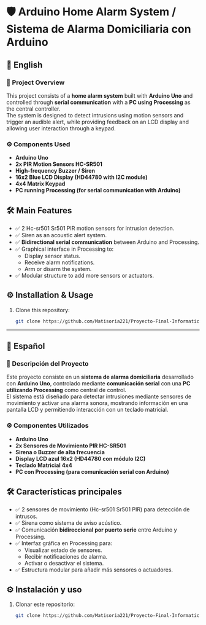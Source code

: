 # 🛡️ Arduino Home Alarm System / Sistema de Alarma Domiciliaria con Arduino

## 📖 English

### 📌 Project Overview
This project consists of a **home alarm system** built with **Arduino Uno** and controlled through **serial communication** with a **PC using Processing** as the central controller.  
The system is designed to detect intrusions using motion sensors and trigger an audible alert, while providing feedback on an LCD display and allowing user interaction through a keypad.

### ⚙️ Components Used
- **Arduino Uno**  
- **2x PIR Motion Sensors HC-SR501**  
- **High-frequency Buzzer / Siren**  
- **16x2 Blue LCD Display (HD44780 with I2C module)**  
- **4x4 Matrix Keypad**  
- **PC running Processing (for serial communication with Arduino)**  

## 🛠️ Main Features
- ✅ 2 Hc-sr501 Sr501 PIR motion sensors for intrusion detection.
- ✅ Siren as an acoustic alert system.
- ✅ **Bidirectional serial communication** between Arduino and Processing.
- ✅ Graphical interface in Processing to:
  - Display sensor status.
  - Receive alarm notifications.
  - Arm or disarm the system.
- ✅ Modular structure to add more sensors or actuators.

## ⚙️ Installation & Usage
1. Clone this repository:
   ```bash
   git clone https://github.com/Matisoria221/Proyecto-Final-Informatica-II-Alarma-con-arduino..git

---
## 📖 Español

### 📌 Descripción del Proyecto
Este proyecto consiste en un **sistema de alarma domiciliaria** desarrollado con **Arduino Uno**, controlado mediante **comunicación serial** con una **PC utilizando Processing** como central de control.  
El sistema está diseñado para detectar intrusiones mediante sensores de movimiento y activar una alarma sonora, mostrando información en una pantalla LCD y permitiendo interacción con un teclado matricial.

### ⚙️ Componentes Utilizados
- **Arduino Uno**  
- **2x Sensores de Movimiento PIR HC-SR501**  
- **Sirena o Buzzer de alta frecuencia**  
- **Display LCD azul 16x2 (HD44780 con módulo I2C)**  
- **Teclado Matricial 4x4**  
- **PC con Processing (para comunicación serial con Arduino)**
  
## 🛠️ Características principales
- ✅ 2 sensores de movimiento (Hc-sr501 Sr501 PIR) para detección de intrusos.  
- ✅ Sirena como sistema de aviso acústico.  
- ✅ Comunicación **bidireccional por puerto serie** entre Arduino y Processing.  
- ✅ Interfaz gráfica en Processing para:  
  - Visualizar estado de sensores.  
  - Recibir notificaciones de alarma.  
  - Activar o desactivar el sistema.  
- ✅ Estructura modular para añadir más sensores o actuadores.  

## ⚙️ Instalación y uso
1. Clonar este repositorio:
   ```bash
   git clone https://github.com/Matisoria221/Proyecto-Final-Informatica-II-Alarma-con-arduino..git
